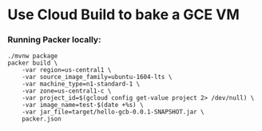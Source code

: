 # Use Cloud Build to bake a GCE VM

### Running Packer locally:
```
./mvnw package
packer build \
    -var region=us-central1 \
    -var source_image_family=ubuntu-1604-lts \
    -var machine_type=n1-standard-1 \
    -var zone=us-central1-c \
    -var project_id=$(gcloud config get-value project 2> /dev/null) \
    -var image_name=test-$(date +%s) \
    -var jar_file=target/hello-gcb-0.0.1-SNAPSHOT.jar \
    packer.json
```